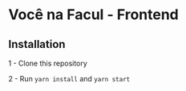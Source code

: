 # Você na Facul - Frontend

## Installation

1 - Clone this repository

2 - Run `yarn install` and `yarn start`